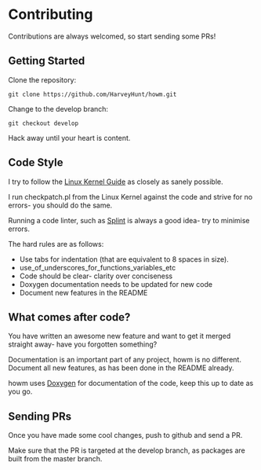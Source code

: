 # Contributing

Contributions are always welcomed, so start sending some PRs!

## Getting Started

Clone the repository:

    git clone https://github.com/HarveyHunt/howm.git
  
Change to the develop branch:

    git checkout develop
  
Hack away until your heart is content.

## Code Style

I try to follow the [Linux Kernel Guide](https://www.kernel.org/doc/Documentation/CodingStyle) as closely as sanely possible.

I run checkpatch.pl from the Linux Kernel against the code and strive for no errors- you should do the same.

Running a code linter, such as [Splint](http://www.splint.org/) is always a good idea- try to minimise errors.

The hard rules are as follows:

  * Use tabs for indentation (that are equivalent to 8 spaces in size).
  * use_of_underscores_for_functions_variables_etc
  * Code should be clear- clarity over conciseness
  * Doxygen documentation needs to be updated for new code
  * Document new features in the README
  
## What comes after code?

You have written an awesome new feature and want to get it merged straight away- have you forgotten something?

Documentation is an important part of any project, howm is no different. Document all new features, as has been done
in the README already.

howm uses [Doxygen](http://www.stack.nl/~dimitri/doxygen/) for documentation of the code, keep this up to date as you go.


## Sending PRs
  
Once you have made some cool changes, push to github and send a PR.

Make sure that the PR is targeted at the develop branch, as packages are built from the master branch.
